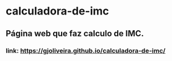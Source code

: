 # calculadora-de-imc
## Página web que faz calculo de IMC.
### link: https://gjoliveira.github.io/calculadora-de-imc/
